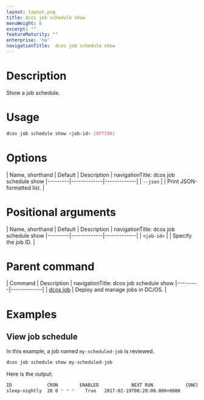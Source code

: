 ```yaml
---
layout: layout.pug
title: dcos job schedule show
menuWeight: 8
excerpt: ""
featureMaturity: ""
enterprise: 'no'
navigationTitle:  dcos job schedule show
---
```


<!-- This source repo for this topic is https://github.com/dcos/dcos-docs -->

    
# Description
Show a job schedule.

# Usage

```bash
dcos job schedule show <job-id> [OPTION]
```

# Options

| Name, shorthand | Default | Description |
navigationTitle:  dcos job schedule show
|---------|-------------|-------------|
| `--json`   |             |  Print JSON-formatted list. |

# Positional arguments

| Name, shorthand | Default | Description |
navigationTitle:  dcos job schedule show
|---------|-------------|-------------|
| `<job-id>`   |             |  Specify the job ID. |

# Parent command

| Command | Description |
navigationTitle:  dcos job schedule show
|---------|-------------|
| [dcos job](/1.10/cli/command-reference/dcos-job/) |  Deploy and manage jobs in DC/OS. |

# Examples

## View job schedule

In this example, a job named `my-scheduled-job` is reviewed.

```bash
dcos job schedule show my-scheduled-job
```
   
Here is the output:
     
```bash
ID             CRON        ENABLED            NEXT RUN            CONCURRENCY POLICY  
sleep-nightly  20 0 * * *    True   2017-02-19T00:20:00.000+0000        ALLOW
```
